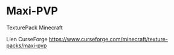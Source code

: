 # Maxi-PVP
TexturePack Minecraft

Lien CurseForge
https://www.curseforge.com/minecraft/texture-packs/maxi-pvp
